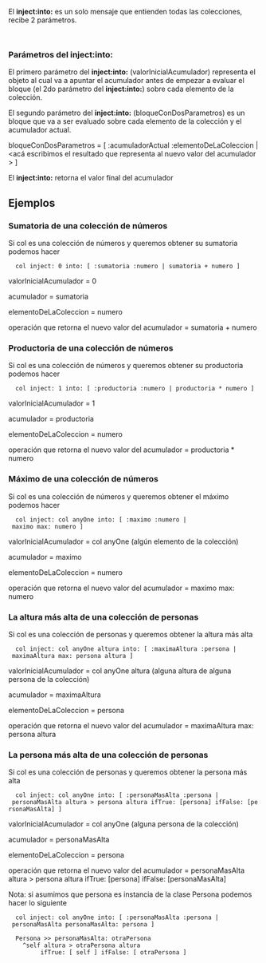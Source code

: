El **inject:into:** es un solo mensaje que entienden todas las colecciones, recibe 2 parámetros.

`  `

### Parámetros del **inject:into:**

El primero parámetro del **inject:into:** (valorInicialAcumulador) representa el objeto al cual va a apuntar el acumulador antes de empezar a evaluar el bloque (el 2do parámetro del **inject:into:**) sobre cada elemento de la colección.

El segundo parámetro del **inject:into:** (bloqueConDosParametros) es un bloque que va a ser evaluado sobre cada elemento de la colección y el acumulador actual.

bloqueConDosParametros = \[ :acumuladorActual :elementoDeLaColeccion | <acá escribimos el resultado que representa al nuevo valor del acumulador > \]

El **inject:into:** retorna el valor final del acumulador

Ejemplos
--------

### Sumatoria de una colección de números

Si col es una colección de números y queremos obtener su sumatoria podemos hacer

`  col inject: 0 into: [ :sumatoria :numero | sumatoria + numero ]`

valorInicialAcumulador = 0

acumulador = sumatoria

elementoDeLaColeccion = numero

operación que retorna el nuevo valor del acumulador = sumatoria + numero

### Productoria de una colección de números

Si col es una colección de números y queremos obtener su productoria podemos hacer

`  col inject: 1 into: [ :productoria :numero | productoria * numero ]`

valorInicialAcumulador = 1

acumulador = productoria

elementoDeLaColeccion = numero

operación que retorna el nuevo valor del acumulador = productoria \* numero

### Máximo de una colección de números

Si col es una colección de números y queremos obtener el máximo podemos hacer

`  col inject: col anyOne into: [ :maximo :numero | maximo max: numero ]`

valorInicialAcumulador = col anyOne (algún elemento de la colección)

acumulador = maximo

elementoDeLaColeccion = numero

operación que retorna el nuevo valor del acumulador = maximo max: numero

### La altura más alta de una colección de personas

Si col es una colección de personas y queremos obtener la altura más alta

`  col inject: col anyOne altura into: [ :maximaAltura :persona | maximaAltura max: persona altura ]`

valorInicialAcumulador = col anyOne altura (alguna altura de alguna persona de la colección)

acumulador = maximaAltura

elementoDeLaColeccion = persona

operación que retorna el nuevo valor del acumulador = maximaAltura max: persona altura

### La persona más alta de una colección de personas

Si col es una colección de personas y queremos obtener la persona más alta

`  col inject: col anyOne into: [ :personaMasAlta :persona | personaMasAlta altura > persona altura ifTrue: [persona] ifFalse: [personaMasAlta] ]`

valorInicialAcumulador = col anyOne (alguna persona de la colección)

acumulador = personaMasAlta

elementoDeLaColeccion = persona

operación que retorna el nuevo valor del acumulador = personaMasAlta altura &gt; persona altura ifTrue: \[persona\] ifFalse: \[personaMasAlta\]

Nota: si asumimos que persona es instancia de la clase Persona podemos hacer lo siguiente

`  col inject: col anyOne into: [ :personaMasAlta :persona | personaMasAlta personaMasAlta: persona ]`

`  Persona >> personaMasAlta: otraPersona`
`    ^self altura > otraPersona altura`
`         ifTrue: [ self ] ifFalse: [ otraPersona ]`
